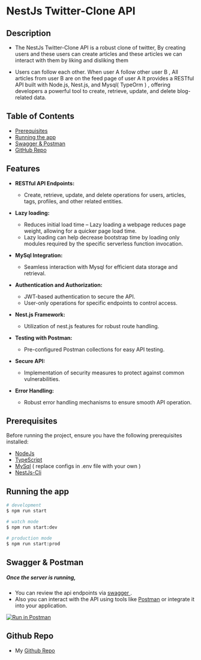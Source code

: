 # NestJs Twitter-Clone API

## Description

- The NestJs Twitter-Clone API is a robust clone of twitter, By creating users and these users can create articles
  and these articles we can interact with them by liking and disliking them

- Users can follow each other. When user A follow other user B , All articles from user B are on the feed page of user A
  It provides a RESTful API built with Node.js, Nest.js, and Mysql( TypeOrm ) , offering developers a powerful tool to create, retrieve, update, and delete blog-related data.

## Table of Contents

- [Prerequisites](#prerequisites)
- [Running the app](#running-the-app)
- [Swagger & Postman](#swagger--postman)
- [GitHub Repo](#github-Repo)

## Features

- **RESTful API Endpoints:**

  - Create, retrieve, update, and delete operations for users, articles, tags, profiles, and other related entities.

- **Lazy loading:**

  - Reduces initial load time – Lazy loading a webpage reduces page weight, allowing for a quicker page load time.
  - Lazy loading can help decrease bootstrap time by loading only modules required by the specific serverless function invocation.

- **MySql Integration:**

  - Seamless interaction with Mysql for efficient data storage and retrieval.

- **Authentication and Authorization:**

  - JWT-based authentication to secure the API.
  - User-only operations for specific endpoints to control access.

- **Nest.js Framework:**

  - Utilization of nest.js features for robust route handling.

- **Testing with Postman:**

  - Pre-configured Postman collections for easy API testing.

- **Secure API:**

  - Implementation of security measures to protect against common vulnerabilities.

- **Error Handling:**

  - Robust error handling mechanisms to ensure smooth API operation.

## Prerequisites

Before running the project, ensure you have the following prerequisites installed:

- [NodeJs](https://nodejs.org/en)
- [TypeScript](https://www.typescriptlang.org/download)
- [MySql](https://www.mysql.com/) ( replace configs in .env file with your own )
- [NestJs-Cli](https://docs.nestjs.com/cli/overview)

## Running the app

```bash
# development
$ npm run start

# watch mode
$ npm run start:dev

# production mode
$ npm run start:prod
```

## Swagger & Postman

##### Once the server is running,

- You can review the api endpoints via [ swagger ](http://localhost:3000/swagger).
- Also you can interact with the API using tools like [Postman](https://www.postman.com/) or integrate it into your application.

[![Run in Postman](https://run.pstmn.io/button.svg)](https://gold-water-721915.postman.co/workspace/4aaab378-6bfd-44ee-938e-fce511881e99/quickstart)

## Github Repo

- My [Github Repo](https://github.com/fakhranyy)

